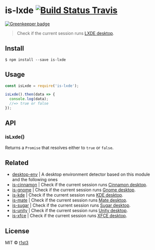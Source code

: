 # is-lxde [![Build Status Travis](https://travis-ci.org/t1st3/is-lxde.svg?branch=master)](https://travis-ci.org/t1st3/is-lxde)

[![Greenkeeper badge](https://badges.greenkeeper.io/t1st3/is-lxde.svg)](https://greenkeeper.io/)

> Check if the current session runs [LXDE desktop](http://lxde.org/).


## Install

```
$ npm install --save is-lxde
```


## Usage

```js
const isLxde = require('is-lxde');

isLxde().then(data => {
  console.log(data);
  //=> true or false
});
```


## API

### isLxde()

Returns a `Promise` that resolves either to `true` or `false`.


## Related

* [desktop-env](https://github.com/t1st3/desktop-env) | A desktop environment detector based on this module and the following ones
* [is-cinnamon](https://github.com/t1st3/is-cinnamon) | Check if the current session runs [Cinnamon desktop](https://github.com/linuxmint/Cinnamon).
* [is-gnome](https://github.com/t1st3/is-gnome) | Check if the current session runs [Gnome desktop](https://www.gnome.org/).
* [is-kde](https://github.com/t1st3/is-kde) | Check if the current session runs [KDE desktop](https://www.kde.org/).
* [is-mate](https://github.com/t1st3/is-mate) | Check if the current session runs [Mate desktop](http://mate-desktop.com/).
* [is-sugar](https://github.com/t1st3/is-sugar) | Check if the current session runs [Sugar desktop](https://www.sugarlabs.org/).
* [is-unity](https://github.com/t1st3/is-unity) | Check if the current session runs [Unity desktop](https://unity.ubuntu.com/).
* [is-xfce](https://github.com/t1st3/is-xfce) | Check if the current session runs [XFCE desktop](https://www.xfce.org/).


## License

MIT © [t1st3](https://t1st3.com)
